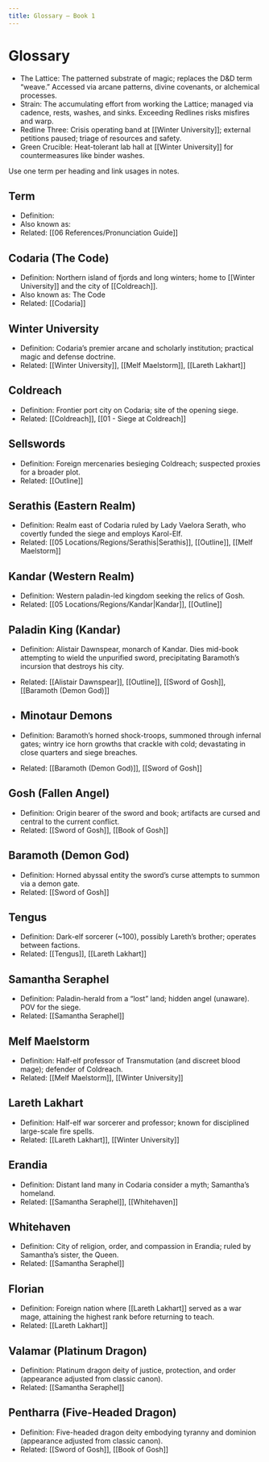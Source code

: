 ```yaml
---
title: Glossary — Book 1
---
```


# Glossary
- The Lattice: The patterned substrate of magic; replaces the D&D term “weave.” Accessed via arcane patterns, divine covenants, or alchemical processes.
- Strain: The accumulating effort from working the Lattice; managed via cadence, rests, washes, and sinks. Exceeding Redlines risks misfires and warp.
- Redline Three: Crisis operating band at [[Winter University]]; external petitions paused; triage of resources and safety.
- Green Crucible: Heat-tolerant lab hall at [[Winter University]] for countermeasures like binder washes.

Use one term per heading and link usages in notes.

## Term
- Definition:
- Also known as:
- Related: [[06 References/Pronunciation Guide]]

## Codaria (The Code)
- Definition: Northern island of fjords and long winters; home to [[Winter University]] and the city of [[Coldreach]].
- Also known as: The Code
- Related: [[Codaria]]

## Winter University
- Definition: Codaria’s premier arcane and scholarly institution; practical magic and defense doctrine.
- Related: [[Winter University]], [[Melf Maelstorm]], [[Lareth Lakhart]]

## Coldreach
- Definition: Frontier port city on Codaria; site of the opening siege.
- Related: [[Coldreach]], [[01 - Siege at Coldreach]]

## Sellswords
- Definition: Foreign mercenaries besieging Coldreach; suspected proxies for a broader plot.
- Related: [[Outline]]

## Serathis (Eastern Realm)
- Definition: Realm east of Codaria ruled by Lady Vaelora Serath, who covertly funded the siege and employs Karol-Elf.
- Related: [[05 Locations/Regions/Serathis|Serathis]], [[Outline]], [[Melf Maelstorm]]

## Kandar (Western Realm)
- Definition: Western paladin-led kingdom seeking the relics of Gosh.
- Related: [[05 Locations/Regions/Kandar|Kandar]], [[Outline]]

## Paladin King (Kandar)
- Definition: Alistair Dawnspear, monarch of Kandar. Dies mid-book attempting to wield the unpurified sword, precipitating Baramoth’s incursion that destroys his city.
- Related: [[Alistair Dawnspear]], [[Outline]], [[Sword of Gosh]], [[Baramoth (Demon God)]]

- ## Minotaur Demons
- Definition: Baramoth’s horned shock-troops, summoned through infernal gates; wintry ice horn growths that crackle with cold; devastating in close quarters and siege breaches.
- Related: [[Baramoth (Demon God)]], [[Sword of Gosh]]

## Gosh (Fallen Angel)
- Definition: Origin bearer of the sword and book; artifacts are cursed and central to the current conflict.
- Related: [[Sword of Gosh]], [[Book of Gosh]]

## Baramoth (Demon God)
- Definition: Horned abyssal entity the sword’s curse attempts to summon via a demon gate.
- Related: [[Sword of Gosh]]

## Tengus
- Definition: Dark-elf sorcerer (~100), possibly Lareth’s brother; operates between factions.
- Related: [[Tengus]], [[Lareth Lakhart]]

## Samantha Seraphel
- Definition: Paladin-herald from a “lost” land; hidden angel (unaware). POV for the siege.
- Related: [[Samantha Seraphel]]

## Melf Maelstorm
- Definition: Half-elf professor of Transmutation (and discreet blood mage); defender of Coldreach.
- Related: [[Melf Maelstorm]], [[Winter University]]

## Lareth Lakhart
- Definition: Half-elf war sorcerer and professor; known for disciplined large-scale fire spells.
- Related: [[Lareth Lakhart]], [[Winter University]]

## Erandia
- Definition: Distant land many in Codaria consider a myth; Samantha’s homeland.
- Related: [[Samantha Seraphel]], [[Whitehaven]]

## Whitehaven
- Definition: City of religion, order, and compassion in Erandia; ruled by Samantha’s sister, the Queen.
- Related: [[Samantha Seraphel]]

## Florian
- Definition: Foreign nation where [[Lareth Lakhart]] served as a war mage, attaining the highest rank before returning to teach.
- Related: [[Lareth Lakhart]]

## Valamar (Platinum Dragon)
- Definition: Platinum dragon deity of justice, protection, and order (appearance adjusted from classic canon).
- Related: [[Samantha Seraphel]]

## Pentharra (Five-Headed Dragon)
- Definition: Five-headed dragon deity embodying tyranny and dominion (appearance adjusted from classic canon).
- Related: [[Sword of Gosh]], [[Book of Gosh]]

